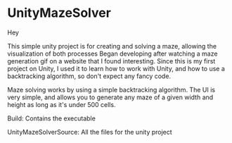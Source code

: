 # UnityMazeSolver
Hey

This simple unity project is for creating and solving a maze, allowing the visualization of both processes
Began developing after watching a maze generation gif on a website that I found interesting.
Since this is my first project on Unity, I used it to learn how to work with Unity, and how to use a backtracking algorithm, so don't expect any fancy code.

Maze solving works by using a simple backtracking algorithm. 
The UI is very simple, and allows you to generate any maze of a given width and height as long as it's under 500 cells.


Build:
    Contains the executable

UnityMazeSolverSource:
    All the files for the unity project